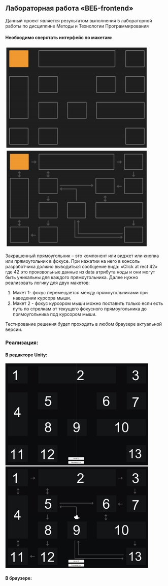 ## Лабораторная работа «ВЕБ-frontend»
Данный проект является результатом выполнения 5 лабораторной работы по дисциплине Методы и Технологии Программирования

#### Необходимо сверстать интерфейс по макетам:

<img align="centre" alt="Android Studio" width="450px" src="https://github.com/gwiden/Lab-5-WEB-frontend/blob/main/screenshots/Maket%201%20Original.jpg"/>

<img align="centre" alt="Android Studio" width="450px" src="https://github.com/gwiden/Lab-5-WEB-frontend/blob/main/screenshots/Maket%202%20Original.jpg"/>

Закрашенный прямоугольник – это компонент или виджет
или кнопка или прямоугольник в фокусе. При нажатии на него в
консоль разработчика должно выводиться сообщение вида:
«Click at rect 42» где 42 это произвольные данные из data атрибута ноды и они могут быть уникальны для каждого прямоугольника.
Далее нужно реализовать логику для двух макетов:

1. Макет 1- фокус перемещается между прямоугольниками
при наведении курсора мыши. 
2. Макет 2 - фокус курсором мыши можно поставить только
если есть путь по стрелкам от текущего фокусного прямоугольника до прямоугольника под курсором мыши.

Тестирование решения будет проходить в любом браузере
актуальной версии. 

### Реализация:

#### В редакторе Unity:

<img align="centre" alt="Android Studio" width="450px" src="https://github.com/gwiden/Lab-5-WEB-frontend/blob/main/screenshots/Maket%201.jpg"/>

<img align="centre" alt="Android Studio" width="450px" src="https://github.com/gwiden/Lab-5-WEB-frontend/blob/main/screenshots/Maket%202.jpg"/>

#### В браузере:

